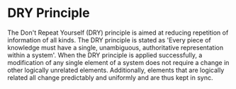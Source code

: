 # DRY Principle

The Don't Repeat Yourself (DRY) principle is aimed at reducing repetition of information of all kinds. The DRY principle is stated as 'Every piece of knowledge must have a single, unambiguous, authoritative representation within a system'. When the DRY principle is applied successfully, a modification of any single element of a system does not require a change in other logically unrelated elements. Additionally, elements that are logically related all change predictably and uniformly and are thus kept in sync.
